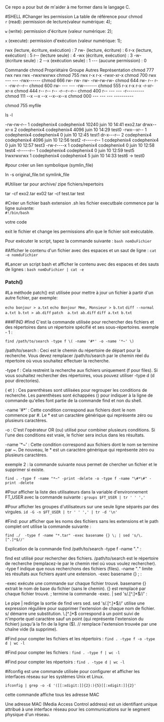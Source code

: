 Ce repo a pour but de m'aider à me former dans le langage C.

#SHELL
#Changer les permission 
La table de référence pour chmod  
`r` (read): permission de lecture(valeur numérique: 4); 

`w` (write): permission d'écriture (valeur numérique: 2);

`x` (execute): permission d'exécution (valeur numérique: 1);

rwx (lecture, écriture, exécution) : 7
rw- (lecture, écriture) : 6
r-x (lecture, exécution) : 5
r-- (lecture seule) : 4
-wx (écriture, exécution) : 3
-w- (écriture seule) : 2
--x (exécution seule) : 1
--- (aucune permission) : 0


Commande chmod	Propriétaire	Groupe	Autres	Représentation
chmod 777	rwx	rwx	rwx	-rwxrwxrwx
chmod 755	rwx	r-x	r-x	-rwxr-xr-x
chmod 700	rwx	---	---	-rwx------
chmod 666	rw-	rw-	rw-	-rw-rw-rw-
chmod 644	rw-	r--	r--	-rw-r--r--
chmod 600	rw-	---	---	-rw-------
chmod 555	r-x	r-x	r-x	-r-xr-xr-x
chmod 444	r--	r--	r--	-r--r--r--
chmod 400	r--	---	---	-r---------
chmod 111	--x	--x	--x	--x--x--x
chmod 000	---	---	---	----------

chmod 755 myfile

ls -l 

-rw-rw-r-- 1 codephenix4 codephenix4 10240 juin  10 14:41 exo2.tar
drwx--xr-x 2 codephenix4 codephenix4  4096 juin  10 14:29 test0
-rwx--xr-- 1 codephenix4 codephenix4     0 juin  10 12:45 test1
dr-x---r-- 2 codephenix4 codephenix4  4096 juin  10 12:56 test2
-r-----r-- 1 codephenix4 codephenix4     0 juin  10 12:57 test3
-rw-r----x 1 codephenix4 codephenix4     0 juin  10 12:58 test4
-r-----r-- 1 codephenix4 codephenix4     0 juin  10 12:59 test5
lrwxrwxrwx 1 codephenix4 codephenix4     5 juin  10 14:33 test6 -> test0

#pour créer un lien symbolique (symlin_file)

 ln -s original_file.txt symlink_file

#Utiliser tar pour archive/ zipe fichiers/repertoirs

 tar -cf exo2.tar ex02
 tar -cf test.tar test 

#Créer un fichier bash
extension .sh 
les fichier executbale commence par la ligne suivante:    
`#!/bin/bash`
 
votre code 


exit le fichier et change les permissions afin que le fichier soit exécutable.

Pour exécuter le script, tapez la commande suivante :
`bash nomDuFichier`

#Afficher le contenu d'un fichier avec des espaces et un saut de ligne :
`cat -e nomduFichier`


#Lancer un script bash et afficher le contenu avec des espaces et des sauts de lignes :
`bash nomDuFichier | cat -e `

### Patch() 
#La méthode patch() est utilisée pour mettre à jour un fichier à partir d'un autre fichier, par exemple:

`echo bonjour > a.txt`
`echo Bonjour Mme, Monsieur > b.txt`
`diff --normal a.txt b.txt > ab.diff`
`patch  a.txt ab.diff`
`diff a.txt b.txt`
   
###FIND
#find C'est la commande utilisée pour rechercher des fichiers et des répertoires dans un répertoire spécifié et ses sous-répertoires.
exemple - 1 : 

`find /path/to/search -type f \( -name '#*' -o -name '*~' \)` 

/path/to/search : Ceci est le chemin du répertoire de départ pour la recherche. Vous devez remplacer /path/to/search par le chemin réel du répertoire où vous souhaitez effectuer la recherche.

-type f : Cela restreint la recherche aux fichiers uniquement (f pour files). Si vous souhaitez rechercher des répertoires, vous pouvez utiliser -type d (d pour directories).

\( et \) : Ces parenthèses sont utilisées pour regrouper les conditions de recherche. Les parenthèses sont échappées (\) pour indiquer à la ligne de commande qu'elles font partie de la commande find et non du shell.

-name '#*' : Cette condition correspond aux fichiers dont le nom commence par #. Le * est un caractère générique qui représente zéro ou plusieurs caractères.

-o : C'est l'opérateur OR (ou) utilisé pour combiner plusieurs conditions. Si l'une des conditions est vraie, le fichier sera inclus dans les résultats.

-name '*~' : Cette condition correspond aux fichiers dont le nom se termine par ~. De nouveau, le * est un caractère générique qui représente zéro ou plusieurs caractères. 

exemple 2 : la commande suivante nous permet de chercher un fichier et le supprimer si existe.

`find . -type f -name "*~" -print -delete -o -type f -name "\#*\#" -print -delete`

#Pour afficher la liste des utilisateurs dans la variable d'environnement FT_USER  avec la commande suivante : 
`groups $FT_USER | tr ' ' ','`
 
#Pour afficher les groupes d'utilisateurs sur  une seule ligne séparés par des virgules.
`id -G -n $FT_USER | tr ' ' ',' | tr -d '\n'`

#Find: pour afficher que les noms des fichiers sans les extensions et le path complet ont utilise la commande suivante :  


`find ./  -type f -name "*.tar" -exec basename {} \; | sed 's/\.[^.]*$//'`

Explication de la commande
find /path/to/search -type f -name "*.*" :

find est utilisé pour rechercher des fichiers.
/path/to/search est le répertoire de recherche (remplacez-le par le chemin réel où vous voulez rechercher).
-type f indique que nous recherchons des fichiers (files).
-name "*.*" limite les résultats aux fichiers ayant une extension.
-exec basename {} \; :

-exec exécute une commande sur chaque fichier trouvé.
basename {} extrait le nom de base du fichier (sans le chemin).
{} est remplacé par chaque fichier trouvé.
\; termine la commande -exec.
| sed 's/\.[^.]*$//' :

Le pipe | redirige la sortie de find vers sed.
sed 's/\.[^.]*$//' utilise une expression régulière pour supprimer l'extension de chaque nom de fichier.
s/ démarre une substitution.
\.[^.]*$ correspond à un point suivi de n'importe quel caractère sauf un point (qui représente l'extension du fichier) jusqu'à la fin de la ligne ($).
// remplace l'extension trouvée par une chaîne vide (la supprime).


#Find pour compter les fichiers et les répertoirs :
`find . -type f -o -type d | wc -l`   

#Find pour compter les fichiers  :
`find . -type f | wc -l`

#Find pour compter les répertoirs  :
`find . -type d | wc -l`

#ifconfig  est une commande utilisée pour configurer et afficher les interfaces réseau sur les systèmes Unix et Linux.

`ifconfig | grep -o -E '([[:xdigit:]]{2}:){5}[[:xdigit:]]{2}'` 

cette commande affiche tous les adresse MAC

Une adresse MAC (Media Access Control address) est un identifiant unique attribué à une interface réseau pour les communications sur le segment physique d'un réseau.

